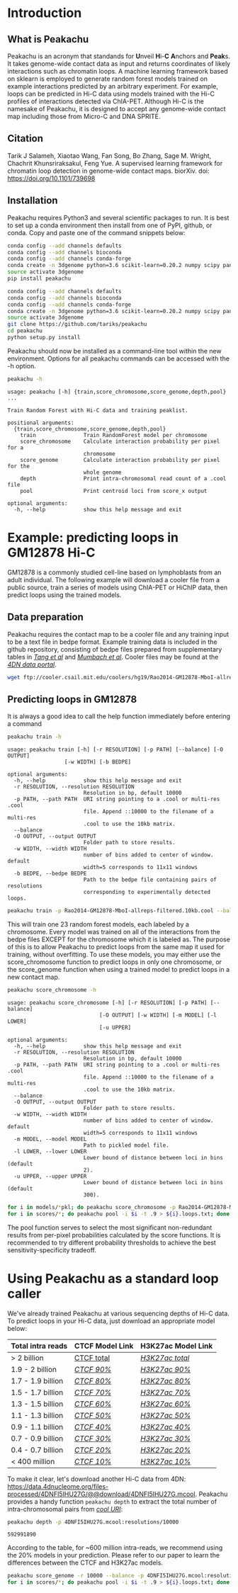 
# Introduction

## What is Peakachu

Peakachu is an acronym that standands for **U**nveil **H**i-**C** **A**nchors and **Peak**s. It takes genome-wide contact data as input and returns coordinates of likely interactions such as chromatin loops. A machine learning framework based on sklearn is employed to generate random forest models trained on example interactions predicted by an arbitrary experiment. For example, loops can be predicted in Hi-C data using models trained with the Hi-C profiles of interactions detected via ChIA-PET. Although Hi-C is the namesake of Peakachu, it is designed to accept any genome-wide contact map including those from Micro-C and DNA SPRITE.

## Citation

Tarik J Salameh, Xiaotao Wang, Fan Song, Bo Zhang, Sage M. Wright, Chachrit Khunsriraksakul, Feng Yue. A supervised learning framework for chromatin loop detection in genome-wide contact maps. biorXiv. doi: https://doi.org/10.1101/739698

## Installation

Peakachu requires Python3 and several scientific packages to run. It is best to set up a conda environment then install from one of PyPI, github, or conda. Copy and paste one of the command snippets below:


```bash
conda config --add channels defaults
conda config --add channels bioconda
conda config --add channels conda-forge
conda create -n 3dgenome python=3.6 scikit-learn=0.20.2 numpy scipy pandas h5py cooler
source activate 3dgenome
pip install peakachu
```


```bash
conda config --add channels defaults
conda config --add channels bioconda
conda config --add channels conda-forge
conda create -n 3dgenome python=3.6 scikit-learn=0.20.2 numpy scipy pandas h5py cooler
source activate 3dgenome
git clone https://github.com/tariks/peakachu
cd peakachu
python setup.py install
```

Peakachu should now be installed as a command-line tool within the new environment. Options for all peakachu commands can be accessed with the -h option.


```bash
peakachu -h
```

    usage: peakachu [-h] {train,score_chromosome,score_genome,depth,pool} ...

    Train Random Forest with Hi-C data and training peaklist.

    positional arguments:
      {train,score_chromosome,score_genome,depth,pool}
        train               Train RandomForest model per chromosome
        score_chromosome    Calculate interaction probability per pixel for a
                            chromosome
        score_genome        Calculate interaction probability per pixel for the
                            whole genome
        depth               Print intra-chromosomal read count of a .cool file
        pool                Print centroid loci from score_x output

    optional arguments:
      -h, --help            show this help message and exit
      

# Example: predicting loops in GM12878 Hi-C

GM12878 is a commonly studied cell-line based on lymphoblasts from an adult individual. The following example will download a cooler file from a public source, train a series of models using ChIA-PET or HiChIP data, then predict loops using the trained models.

## Data preparation

Peakachu requires the contact map to be a cooler file and any training input to be a text file in bedpe format. Example training data is included in the github repository, consisting of bedpe files prepared from supplementary tables in *[Tang et al](https://www.cell.com/cell/fulltext/S0092-8674(15)01504-4)* and *[Mumbach et al](https://www.ncbi.nlm.nih.gov/pubmed/28945252)*. Cooler files may be found at the *[4DN data portal](https://data.4dnucleome.org/)*.

```bash
wget ftp://cooler.csail.mit.edu/coolers/hg19/Rao2014-GM12878-MboI-allreps-filtered.10kb.cool
```

## Predicting loops in GM12878

It is always a good idea to call the help function immediately before entering a command


```bash
peakachu train -h
```

    usage: peakachu train [-h] [-r RESOLUTION] [-p PATH] [--balance] [-O OUTPUT]
                      [-w WIDTH] [-b BEDPE]

    optional arguments:
      -h, --help            show this help message and exit
      -r RESOLUTION, --resolution RESOLUTION
                            Resolution in bp, default 10000
      -p PATH, --path PATH  URI string pointing to a .cool or multi-res .cool
                            file. Append ::10000 to the filename of a multi-res
                            .cool to use the 10kb matrix.
      --balance
      -O OUTPUT, --output OUTPUT
                            Folder path to store results.
      -w WIDTH, --width WIDTH
                            number of bins added to center of window. default
                            width=5 corresponds to 11x11 windows
      -b BEDPE, --bedpe BEDPE
                            Path to the bedpe file containing pairs of resolutions
                            corresponding to experimentally detected loops.



```bash
peakachu train -p Rao2014-GM12878-MboI-allreps-filtered.10kb.cool --balance -O models -b hg19.mumbach.h3k27ac.hichip.bedpe 
```

This will train one 23 random forest models, each labeled by a chromosome. Every model was trained on all of the interactions from the bedpe files EXCEPT for the chromosome which it is labeled as. The purpose of this is to allow Peakachu to predict loops from the same map it used for training, without overfitting. To use these models, you may either use the score_chromosome function to predict loops in only one chromosome, or the score_genome function when using a trained model to predict loops in a new contact map.


```bash
peakachu score_chromosome -h
```

    usage: peakachu score_chromosome [-h] [-r RESOLUTION] [-p PATH] [--balance]
                                 [-O OUTPUT] [-w WIDTH] [-m MODEL] [-l LOWER]
                                 [-u UPPER]

    optional arguments:
      -h, --help            show this help message and exit
      -r RESOLUTION, --resolution RESOLUTION
                            Resolution in bp, default 10000
      -p PATH, --path PATH  URI string pointing to a .cool or multi-res .cool
                            file. Append ::10000 to the filename of a multi-res
                            .cool to use the 10kb matrix.
      --balance
      -O OUTPUT, --output OUTPUT
                            Folder path to store results.
      -w WIDTH, --width WIDTH
                            number of bins added to center of window. default
                            width=5 corresponds to 11x11 windows
      -m MODEL, --model MODEL
                            Path to pickled model file.
      -l LOWER, --lower LOWER
                            Lower bound of distance between loci in bins (default
                            2).
      -u UPPER, --upper UPPER
                            Lower bound of distance between loci in bins (default
                            300).

```bash
for i in models/*pkl; do peakachu score_chromosome -p Rao2014-GM12878-MboI-allreps-filtered.10kb.cool --balance -O scores -m $i; done
for i in scores/*; do peakachu pool -i $i -t .9 > ${i}.loops.txt; done
```

The pool function serves to select the most significant non-redundant results from per-pixel probabilities calculated by the score functions. It is recommended to try different probability thresholds to achieve the best sensitivity-specificity tradeoff.


# Using Peakachu as a standard loop caller

We've already trained Peakachu at various sequencing depths of Hi-C data. To predict loops in your Hi-C data, just
download an appropriate model below:

|   Total intra reads  |                                 CTCF Model Link                                 |                                     H3K27ac Model Link                                |
|----------------------|---------------------------------------------------------------------------------|---------------------------------------------------------------------------------------|
|    > 2 billion       | [CTCF total](https://www.dropbox.com/s/enyg2m7ebj8mxsv/down100.ctcf.pkl?dl=0)   | *[H3K27ac total](https://www.dropbox.com/s/yasl5hu0v510k2v/down100.h3k27ac.pkl?dl=0)* |
|   1.9 - 2 billion    | *[CTCF 90%](https://www.dropbox.com/s/g12hy9f28igh0ng/down90.ctcf.pkl?dl=0)*    | *[H3K27ac 90%](https://www.dropbox.com/s/kdbv52eeilkzqfr/down90.h3k27ac.pkl?dl=0)*    |
|   1.7 - 1.9 billion  | *[CTCF 80%](https://www.dropbox.com/s/n2m4jxxojh0u5ay/down80.ctcf.pkl?dl=0)*    | *[H3K27ac 80%](https://www.dropbox.com/s/45ekayzigeyuown/down80.h3k27ac.pkl?dl=0)*    |
|   1.5 - 1.7 billion  | *[CTCF 70%](https://www.dropbox.com/s/h9vm8z0uysti8xm/down70.ctcf.pkl?dl=0)*    | *[H3K27ac 70%](https://www.dropbox.com/s/mrhe0uayv402vfk/down70.h3k27ac.pkl?dl=0)*    |
|   1.3 - 1.5 billion  | *[CTCF 60%](https://www.dropbox.com/s/cfkfem4w8dhhgwm/down60.ctcf.pkl?dl=0)*    | *[H3K27ac 60%](https://www.dropbox.com/s/0f9xv6ljjlcwnsv/down60.h3k27ac.pkl?dl=0)*    |
|   1.1 - 1.3 billion  | *[CTCF 50%](https://www.dropbox.com/s/c0b6axxb16p2nd7/down50.ctcf.pkl?dl=0)*    | *[H3K27ac 50%](https://www.dropbox.com/s/3w4befpvu7c7cqe/down50.h3k27ac.pkl?dl=0)*    |
|   0.9 - 1.1 billion  | *[CTCF 40%](https://www.dropbox.com/s/8lvcdjenyoc8ggy/down40.ctcf.pkl?dl=0)*    | *[H3K27ac 40%](https://www.dropbox.com/s/xwlk864nkoafzsy/down40.h3k27ac.pkl?dl=0)*    |
|   0.7 - 0.9 billion  | *[CTCF 30%](https://www.dropbox.com/s/f1383jpzj3addi4/down30.ctcf.pkl?dl=0)*    | *[H3K27ac 30%](https://www.dropbox.com/s/dyvtyqvu3wpq3a5/down30.h3k27ac.pkl?dl=0)*    |
|   0.4 - 0.7 billion  | *[CTCF 20%](https://www.dropbox.com/s/a5nwa1xlg22ud24/down20.ctcf.pkl?dl=0)*    | *[H3K27ac 20%](https://www.dropbox.com/s/qjm84cpw3uzlidp/down20.h3k27ac.pkl?dl=0)*    |
|    < 400 million     | *[CTCF 10%](https://www.dropbox.com/s/cqi0ws8een9ad4t/down10.ctcf.pkl?dl=0)*    | *[H3K27ac 10%](https://www.dropbox.com/s/q8mlwn4mz6rnumr/down10.h3k27ac.pkl?dl=0)*    |

To make it clear, let's download another Hi-C data from 4DN: https://data.4dnucleome.org/files-processed/4DNFI5IHU27G/@@download/4DNFI5IHU27G.mcool. Peakachu provides a handy function `peakachu depth` to extract the total number of intra-chromosomal pairs from *[cool URI](https://cooler.readthedocs.io/en/latest/concepts.html#uri-string)*:

```bash
peakachu depth -p 4DNFI5IHU27G.mcool:resolutions/10000
```
    592991890

According to the table, for ~600 million intra-reads, we recommend using the 20% models in your prediction. Please refer to our paper to learn the differences between the CTCF and H3K27ac models.

```bash
peakachu score_genome -r 10000 --balance -p 4DNFI5IHU27G.mcool:resolutions/10000 -O scores -m down20.ctcf.pkl
for i in scores/*; do peakachu pool -i $i -t .9 > ${i}.loops.txt; done
```